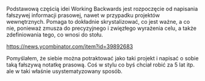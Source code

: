Podstawową częścią idei Working Backwards jest rozpoczęcie od napisania fałszywej informacji prasowej, nawet w przypadku projektów wewnętrznych. Pomaga to dokładnie skrystalizować, co jest ważne, a co nie, ponieważ zmusza do precyzyjnego i zwięzłego wyrażenia celu, a także zdefiniowania tego, co wnosi do stołu.

https://news.ycombinator.com/item?id=39892683

Pomyślałem, że siebie można potraktować jako taki projekt i napisać o sobie taką fałszywą notatkę prasową.
Coś w stylu co byś chciał robić za 5 lat itp. ale w taki właśnie usystematyzowany sposób.
